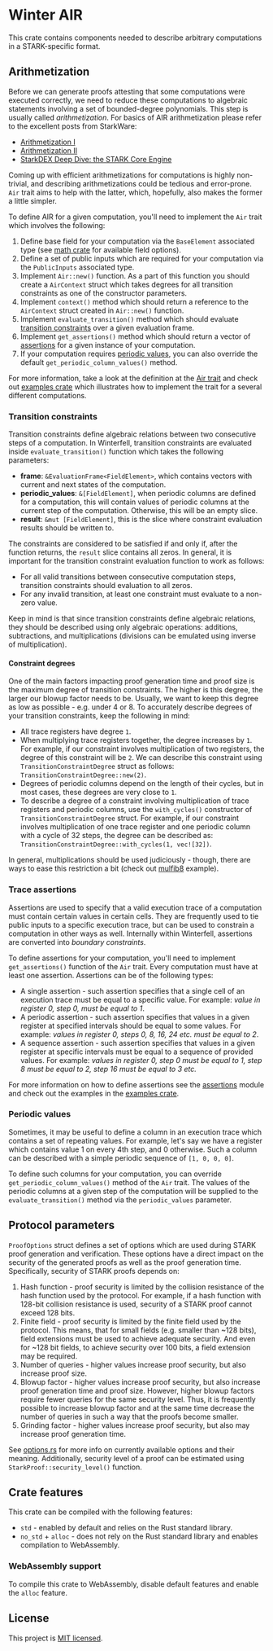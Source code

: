 # Winter AIR
This crate contains components needed to describe arbitrary computations in a STARK-specific format.

## Arithmetization
Before we can generate proofs attesting that some computations were executed correctly, we need to reduce these computations to algebraic statements involving a set of bounded-degree polynomials. This step is usually called *arithmetization*. For basics of AIR arithmetization please refer to the excellent posts from StarkWare:

* [Arithmetization I](https://medium.com/starkware/arithmetization-i-15c046390862)
* [Arithmetization II](https://medium.com/starkware/arithmetization-ii-403c3b3f4355)
* [StarkDEX Deep Dive: the STARK Core Engine](https://medium.com/starkware/starkdex-deep-dive-the-stark-core-engine-497942d0f0ab)

Coming up with efficient arithmetizations for computations is highly non-trivial, and describing arithmetizations could be tedious and error-prone. `Air` trait aims to help with the latter, which, hopefully, also makes the former a little simpler.

To define AIR for a given computation, you'll need to implement the `Air` trait which involves the following:

1. Define base field for your computation via the `BaseElement` associated type (see [math crate](../math) for available field options).
2. Define a set of public inputs which are required for your computation via the `PublicInputs` associated type.
3. Implement `Air::new()` function. As a part of this function you should create a `AirContext` struct which takes degrees for all transition constraints as one of the constructor parameters.
4. Implement `context()` method which should return a reference to the `AirContext` struct created in `Air::new()` function.
5. Implement `evaluate_transition()` method which should evaluate [transition constraints](#Transition-constraints) over a given evaluation frame.
6. Implement `get_assertions()` method which should return a vector of [assertions](#Trace-assertions) for a given instance of your computation.
7. If your computation requires [periodic values](#Periodic-values), you can also override the default `get_periodic_column_values()` method.

For more information, take a look at the definition at the [Air trait](src/air/mod.rs) and check out [examples crate](../examples) which illustrates how to implement the trait for a several different computations.

### Transition constraints
Transition constraints define algebraic relations between two consecutive steps of a computation. In Winterfell, transition constraints are evaluated inside `evaluate_transition()` function which takes the following parameters:

- **frame**: `&EvaluationFrame<FieldElement>`, which contains vectors with current and next states of the computation.
- **periodic_values**: `&[FieldElement]`, when periodic columns are defined for a computation, this will contain values of periodic columns at the current step of the computation. Otherwise, this will be an empty slice.
- **result**: `&mut [FieldElement]`, this is the slice where constraint evaluation results should be written to.

The constraints are considered to be satisfied if and only if, after the function returns, the `result` slice contains all zeros. In general, it is important for the transition constraint evaluation function to work as follows:

* For all valid transitions between consecutive computation steps, transition constraints should evaluation to all zeros.
* For any invalid transition, at least one constraint must evaluate to a non-zero value.

Keep in mind is that since transition constraints define algebraic relations, they should be described using only algebraic operations: additions, subtractions, and multiplications (divisions can be emulated using inverse of multiplication).

#### Constraint degrees
One of the main factors impacting proof generation time and proof size is the maximum degree of transition constraints. The higher is this degree, the larger our blowup factor needs to be. Usually, we want to keep this degree as low as possible - e.g. under 4 or 8. To accurately describe degrees of your transition constraints, keep the following in mind:

* All trace registers have degree `1`.
* When multiplying trace registers together, the degree increases by `1`. For example, if our constraint involves multiplication of two registers, the degree of this constraint will be `2`. We can describe this constraint using `TransitionConstraintDegree` struct as follows: `TransitionConstraintDegree::new(2)`.
* Degrees of periodic columns depend on the length of their cycles, but in most cases, these degrees are very close to `1`.
* To describe a degree of a constraint involving multiplication of trace registers and periodic columns, use the `with_cycles()` constructor of `TransitionConstraintDegree` struct. For example, if our constraint involves multiplication of one trace register and one periodic column with a cycle of 32 steps, the degree can be described as: `TransitionConstraintDegree::with_cycles(1, vec![32])`.

In general, multiplications should be used judiciously - though, there are ways to ease this restriction a bit (check out [mulfib8](../examples/src/fibonacci/mulfib8/air.rs) example).

### Trace assertions
Assertions are used to specify that a valid execution trace of a computation must contain certain values in certain cells. They are frequently used to tie public inputs to a specific execution trace, but can be used to constrain a computation in other ways as well. Internally within Winterfell, assertions are converted into *boundary constraints*.

To define assertions for your computation, you'll need to implement `get_assertions()` function of the `Air` trait. Every computation must have at least one assertion. Assertions can be of the following types:

* A single assertion - such assertion specifies that a single cell of an execution trace must be equal to a specific value. For example: *value in register 0, step 0, must be equal to 1*.
* A periodic assertion - such assertion specifies that values in a given register at specified intervals should be equal to some values. For example: *values in register 0, steps 0, 8, 16, 24 etc. must be equal to 2*.
* A sequence assertion - such assertion specifies that values in a given register at specific intervals must be equal to a sequence of provided values. For example: *values in register 0, step 0 must be equal to 1, step 8 must be equal to 2, step 16 must be equal to 3 etc.*

For more information on how to define assertions see the [assertions](src/air/assertions/mod.rs) module and check out the examples in the [examples crate](../examples).

### Periodic values
Sometimes, it may be useful to define a column in an execution trace which contains a set of repeating values. For example, let's say we have a register which contains value 1 on every 4th step, and 0 otherwise. Such a column can be described with a simple periodic sequence of `[1, 0, 0, 0]`.

To define such columns for your computation, you can override `get_periodic_column_values()` method of the `Air` trait. The values of the periodic columns at a given step of the computation will be supplied to the `evaluate_transition()` method via the `periodic_values` parameter.

## Protocol parameters
`ProofOptions` struct defines a set of options which are used during STARK proof generation and verification. These options have a direct impact on the security of the generated proofs as well as the proof generation time. Specifically, security of STARK proofs depends on:

1. Hash function - proof security is limited by the collision resistance of the hash function used by the protocol. For example, if a hash function with 128-bit collision resistance is used, security of a STARK proof cannot exceed 128 bits.
2. Finite field - proof security is limited by the finite field used by the protocol. This means, that for small fields (e.g. smaller than ~128 bits), field extensions must be used to achieve adequate security. And even for ~128 bit fields, to achieve security over 100 bits, a field extension may be required.
3. Number of queries - higher values increase proof security, but also increase proof size.
4. Blowup factor - higher values increase proof security, but also increase proof generation time and proof size. However, higher blowup factors require fewer queries for the same security level. Thus, it is frequently possible to increase blowup factor and at the same time decrease the number of queries in such a way that the proofs become smaller.
5. Grinding factor - higher values increase proof security, but also may increase proof generation time.

See [options.rs](src/options.rs) for more info on currently available options and their meaning. Additionally, security level of a proof can be estimated using `StarkProof::security_level()` function.

## Crate features
This crate can be compiled with the following features:

* `std` - enabled by default and relies on the Rust standard library.
* `no_std` + `alloc` - does not rely on the Rust standard library and enables compilation to WebAssembly.

### WebAssembly support
To compile this crate to WebAssembly, disable default features and enable the `alloc` feature.

License
-------

This project is [MIT licensed](../LICENSE).
